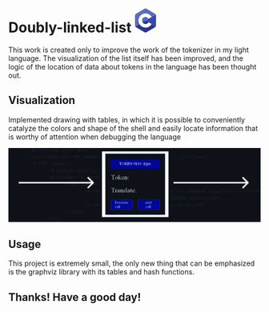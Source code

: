 # Doubly-linked-list ![c](https://raw.githubusercontent.com/Mchl-krpch/Doubly-linked-list/7eeab6f1e36e352cbdbf587e8de2a8befba8199f/viz/c.svg)
This work is created only to improve the work of the tokenizer in my light language. The visualization of the list itself has been improved, and the logic of the location of data about tokens in the language has been thought out.

## Visualization
Implemented drawing with tables, in which it is possible to conveniently catalyze the colors and shape of the shell and easily locate information that is worthy of attention when debugging the language

![sample](https://raw.githubusercontent.com/Mchl-krpch/Doubly-linked-list/main/viz/token-cell2.jpg)

## Usage
This project is extremely small, the only new thing that can be emphasized is the graphviz library with its tables and hash functions.

## Thanks! Have a good day!

